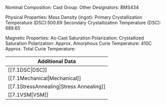 Nominal Composition: 
Cast Group: 
Other Designators: BMS434
 
Physical Properties:
Mass Density (ingot): 
 Primary Crystallization Temperature (DSC):500.69
Secondary Crystallization Temperature (DSC): 689.65

Magnetic Properties:
As-Cast Saturation Polarization: 
Crystallized Saturation Polarization: 
Approx. Amorphous Curie Temperature: 410C
Approx. Total Curie Temperature: 
 
| Additional Data                          |
| ---------------------------------------- |
| [[7.1DSC\|DSC]]                          |
| [[7.1Mechanical\|Mechanical]]            |
| [[7.1StressAnnealing\|Stress Annealing]] |
| [[7.1VSM\|VSM]]                          |

